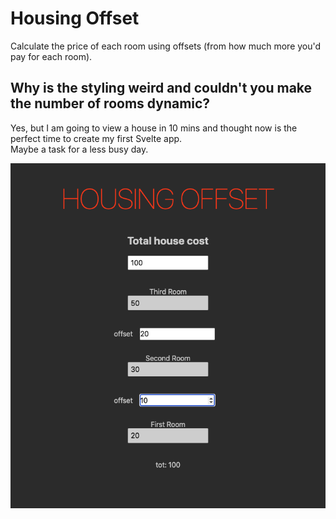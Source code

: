 # Housing Offset

Calculate the price of each room using offsets (from how much more you'd pay for each room).  

## Why is the styling weird and couldn't you make the number of rooms dynamic?

Yes, but I am going to view a house in 10 mins and thought now is the perfect time to create my first Svelte app.  
Maybe a task for a less busy day.  

![Housing Offset](screenshot.png "screenshot")
